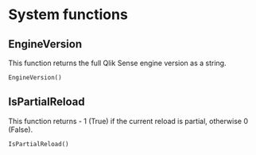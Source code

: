 
# System functions

## EngineVersion

This function returns the full Qlik Sense engine version as a
string.

`EngineVersion()`

## IsPartialReload

This function returns - 1 (True) if the current reload is partial,
otherwise 0 (False).

`IsPartialReload()`